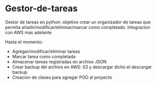 # Gestor-de-tareas
Gestor de tareas en python: objetivo crear un organizador de tareas que permita añadir/modificar/eliminar/marcar como completado. Integracion con AWS mas adelante

Hasta el momento:
- Agregar/modificar/eliminar tareas
- Marcar tarea como completada
- Almacenar tareas registradas en archivo JSON
- Crear backup del archivo en AWS: S3 y descargar dicho el descargar backup
- Creacion de clases para agregar POO al proyecto